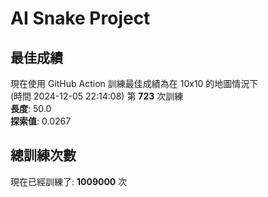 
# AI Snake Project

## **最佳成績**








































































































































































































































































































































現在使用 GitHub Action 訓練最佳成績為在 10x10 的地圖情況下  
(時間 2024-12-05 22:14:08) 第 **723** 次訓練  
**長度**: 50.0  
**探索值**: 0.0267

















































































































































































































































































































































































































































































































































































































































































## 總訓練次數
現在已經訓練了: **1009000** 次
